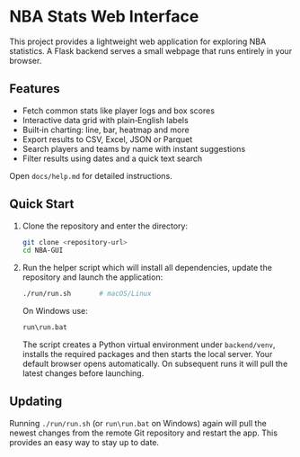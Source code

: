 # NBA Stats Web Interface

This project provides a lightweight web application for exploring NBA statistics. A Flask backend serves a small webpage that runs entirely in your browser.

## Features
- Fetch common stats like player logs and box scores
- Interactive data grid with plain‑English labels
- Built‑in charting: line, bar, heatmap and more
- Export results to CSV, Excel, JSON or Parquet
- Search players and teams by name with instant suggestions
- Filter results using dates and a quick text search

Open `docs/help.md` for detailed instructions.

## Quick Start

1. Clone the repository and enter the directory:

   ```bash
   git clone <repository-url>
   cd NBA-GUI
   ```

2. Run the helper script which will install all dependencies, update the
   repository and launch the application:

   ```bash
   ./run/run.sh       # macOS/Linux
   ```
   On Windows use:

   ```cmd
   run\run.bat
   ```

   The script creates a Python virtual environment under `backend/venv`, installs
the required packages and then starts the local server. Your default browser
opens automatically. On subsequent runs it will pull the latest changes before
launching.

## Updating

Running `./run/run.sh` (or `run\run.bat` on Windows) again will pull the newest
changes from the remote Git repository and restart the app. This provides an
easy way to stay up to date.
